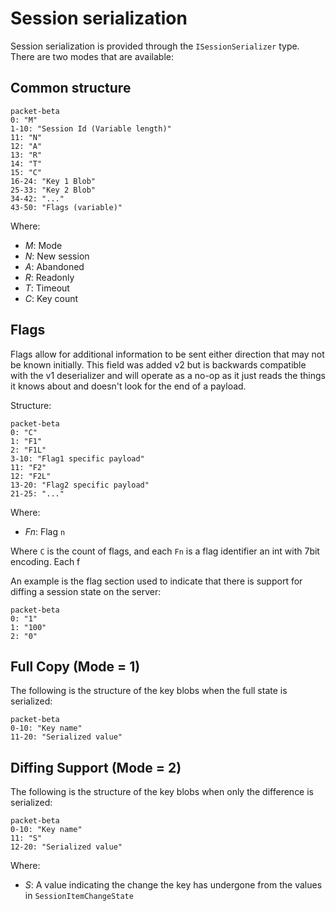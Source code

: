 # Session serialization

Session serialization is provided through the `ISessionSerializer` type. There are two modes that are available:

## Common structure

```mermaid
packet-beta
0: "M"
1-10: "Session Id (Variable length)"
11: "N"
12: "A"
13: "R"
14: "T"
15: "C"
16-24: "Key 1 Blob"
25-33: "Key 2 Blob"
34-42: "..."
43-50: "Flags (variable)"
```

Where:
- *M*: Mode
- *N*: New session
- *A*: Abandoned
- *R*: Readonly
- *T*: Timeout
- *C*: Key count

## Flags

Flags allow for additional information to be sent either direction that may not be known initially. This field was added v2 but is backwards compatible with the v1 deserializer and will operate as a no-op as it just reads the things it knows about and doesn't look for the end of a payload.

Structure:

```mermaid
packet-beta
0: "C"
1: "F1"
2: "F1L"
3-10: "Flag1 specific payload"
11: "F2"
12: "F2L"
13-20: "Flag2 specific payload"
21-25: "..."
```

Where:
- *Fn*: Flag `n`

Where `C` is the count of flags, and each `Fn` is a flag identifier an int with 7bit encoding. Each f

An example is the flag section used to indicate that there is support for diffing a session state on the server:

```mermaid
packet-beta
0: "1"
1: "100"
2: "0" 
```

## Full Copy (Mode = 1)

The following is the structure of the key blobs when the full state is serialized:

```mermaid
packet-beta
0-10: "Key name"
11-20: "Serialized value"
```

## Diffing Support (Mode = 2)

The following is the structure of the key blobs when only the difference is serialized:

```mermaid
packet-beta
0-10: "Key name"
11: "S"
12-20: "Serialized value"
```

Where:
- *S*: A value indicating the change the key has undergone from the values in `SessionItemChangeState`

